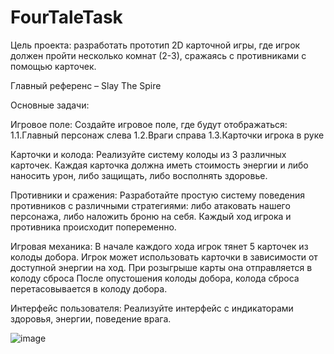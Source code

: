 # FourTaleTask

Цель проекта: разработать прототип 2D карточной игры, где игрок должен пройти несколько комнат (2-3), сражаясь с противниками с помощью карточек.

Главный референс – Slay The Spire

Основные задачи:
 
Игровое поле:
Создайте игровое поле, где будут отображаться:
1.1.Главный персонаж слева
1.2.Враги справа
1.3.Карточки игрока в руке

Карточки и колода:
Реализуйте систему колоды из 3 различных карточек. Каждая карточка должна иметь стоимость энергии и либо наносить урон, либо защищать, либо восполнять здоровье.

Противники и сражения:
Разработайте простую систему поведения противников с различными стратегиями: либо атаковать нашего персонажа, либо наложить броню на себя.
Каждый ход игрока и противника происходит попеременно.

Игровая механика:
В начале каждого хода игрок тянет 5 карточек из колоды добора.
Игрок может использовать карточки в зависимости от доступной энергии на ход.
При розыгрыше карты она отправляется в колоду сброса
После опустошения колоды добора, колода сброса перетасовывается в колоду добора.

Интерфейс пользователя:
Реализуйте интерфейс с индикаторами здоровья, энергии, поведение врага.

![image](https://github.com/user-attachments/assets/cf8e5fe0-97c0-4659-b03c-521e7dd6f341)
